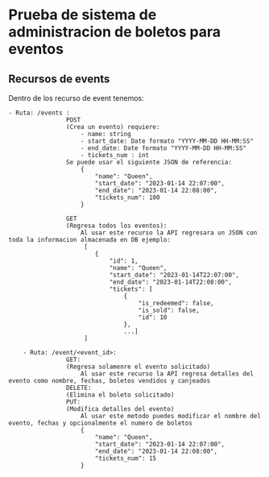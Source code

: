 # Prueba de sistema de administracion de boletos para eventos

## Recursos de events

Dentro de los recurso de event tenemos:

    - Ruta: /events :
                    POST 
                    (Crea un evento) requiere:
                        - name: string
                        - start_date: Date formato "YYYY-MM-DD HH-MM:SS"
                        - end_date: Date formato "YYYY-MM-DD HH-MM:SS"
                        - tickets_num : int
                    Se puede usar el siguiente JSON de referencia:
                        {
                            "name": "Queen",
                            "start_date": "2023-01-14 22:07:00",
                            "end_date": "2023-01-14 22:08:00",
                            "tickets_num": 100
                        }

                    GET
                    (Regresa todos los eventos):
                        Al usar este recurso la API regresara un JSON con toda la informacion almacenada en DB ejemplo:
                         [
                            {
                                "id": 1,
                                "name": "Queen",
                                "start_date": "2023-01-14T22:07:00",
                                "end_date": "2023-01-14T22:08:00",
                                "tickets": [
                                    {
                                        "is_redeemed": false,
                                        "is_sold": false,
                                        "id": 10
                                    },
                                    ...]
                         ]

        - Ruta: /event/<event_id>:
                    GET:
                    (Regresa solamenre el evento solicitado)
                        Al usar este recurso la API regresa detalles del evento como nombre, fechas, boletos vendidos y canjeados
                    DELETE:
                    (Elimina el boleto solicitado)
                    PUT:
                    (Modifica detalles del evento)
                        Al usar este metodo puedes modificar el nombre del evento, fechas y opcionalmente el numero de boletos
                        {
                            "name": "Queen",
                            "start_date": "2023-01-14 22:07:00",
                            "end_date": "2023-01-14 22:08:00",
                            "tickets_num": 15
                        }